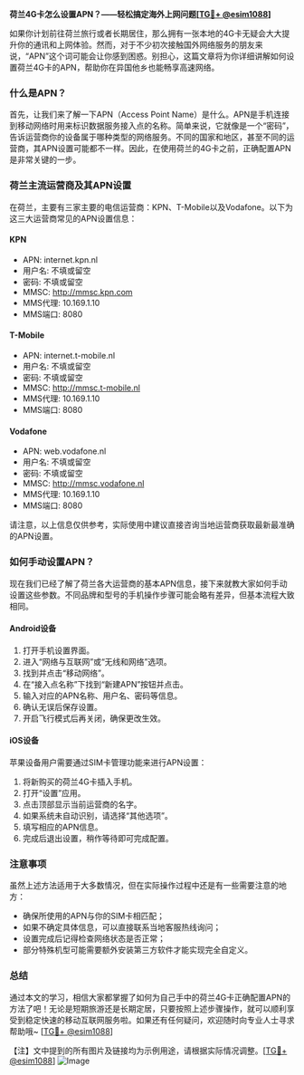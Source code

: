 **荷兰4G卡怎么设置APN？——轻松搞定海外上网问题[[TG💪+ @esim1088](https://t.me/s/esim1088)]**

如果你计划前往荷兰旅行或者长期居住，那么拥有一张本地的4G卡无疑会大大提升你的通讯和上网体验。然而，对于不少初次接触国外网络服务的朋友来说，“APN”这个词可能会让你感到困惑。别担心，这篇文章将为你详细讲解如何设置荷兰4G卡的APN，帮助你在异国他乡也能畅享高速网络。

### 什么是APN？

首先，让我们来了解一下APN（Access Point Name）是什么。APN是手机连接到移动网络时用来标识数据服务接入点的名称。简单来说，它就像是一个“密码”，告诉运营商你的设备属于哪种类型的网络服务。不同的国家和地区，甚至不同的运营商，其APN设置可能都不一样。因此，在使用荷兰的4G卡之前，正确配置APN是非常关键的一步。

### 荷兰主流运营商及其APN设置

在荷兰，主要有三家主要的电信运营商：KPN、T-Mobile以及Vodafone。以下为这三大运营商常见的APN设置信息：

#### KPN
- APN: internet.kpn.nl
- 用户名: 不填或留空
- 密码: 不填或留空
- MMSC: http://mmsc.kpn.com
- MMS代理: 10.169.1.10
- MMS端口: 8080

#### T-Mobile
- APN: internet.t-mobile.nl
- 用户名: 不填或留空
- 密码: 不填或留空
- MMSC: http://mmsc.t-mobile.nl
- MMS代理: 10.169.1.10
- MMS端口: 8080

#### Vodafone
- APN: web.vodafone.nl
- 用户名: 不填或留空
- 密码: 不填或留空
- MMSC: http://mmsc.vodafone.nl
- MMS代理: 10.169.1.10
- MMS端口: 8080

请注意，以上信息仅供参考，实际使用中建议直接咨询当地运营商获取最新最准确的APN设置。

### 如何手动设置APN？

现在我们已经了解了荷兰各大运营商的基本APN信息，接下来就教大家如何手动设置这些参数。不同品牌和型号的手机操作步骤可能会略有差异，但基本流程大致相同。

#### Android设备
1. 打开手机设置界面。
2. 进入“网络与互联网”或“无线和网络”选项。
3. 找到并点击“移动网络”。
4. 在“接入点名称”下找到“新建APN”按钮并点击。
5. 输入对应的APN名称、用户名、密码等信息。
6. 确认无误后保存设置。
7. 开启飞行模式后再关闭，确保更改生效。

#### iOS设备
苹果设备用户需要通过SIM卡管理功能来进行APN设置：
1. 将新购买的荷兰4G卡插入手机。
2. 打开“设置”应用。
3. 点击顶部显示当前运营商的名字。
4. 如果系统未自动识别，请选择“其他选项”。
5. 填写相应的APN信息。
6. 完成后退出设置，稍作等待即可完成配置。

### 注意事项

虽然上述方法适用于大多数情况，但在实际操作过程中还是有一些需要注意的地方：
- 确保所使用的APN与你的SIM卡相匹配；
- 如果不确定具体信息，可以直接联系当地客服热线询问；
- 设置完成后记得检查网络状态是否正常；
- 部分特殊机型可能需要额外安装第三方软件才能实现完全自定义。

### 总结

通过本文的学习，相信大家都掌握了如何为自己手中的荷兰4G卡正确配置APN的方法了吧！无论是短期旅游还是长期定居，只要按照上述步骤操作，就可以顺利享受到稳定快速的移动互联网服务啦。如果还有任何疑问，欢迎随时向专业人士寻求帮助哦~ [[TG💪+ @esim1088](https://t.me/s/esim1088)]

【注】文中提到的所有图片及链接均为示例用途，请根据实际情况调整。[[TG💪+ @esim1088](https://t.me/s/esim1088)] ![Image](https://i.postimg.cc/4NQfJmqS/Snipaste-2025-05-13-00-14-12.png)